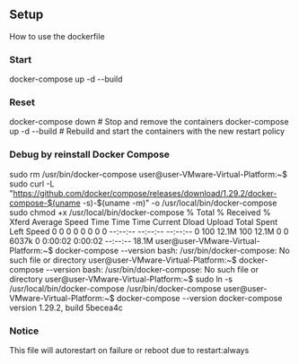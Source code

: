 ## Setup

How to use the dockerfile
### Start
docker-compose up -d --build

### Reset
docker-compose down  # Stop and remove the containers
docker-compose up -d --build  # Rebuild and start the containers with the new restart policy

### Debug by reinstall Docker Compose
sudo rm /usr/bin/docker-compose
user@user-VMware-Virtual-Platform:~$ sudo curl -L "https://github.com/docker/compose/releases/download/1.29.2/docker-compose-$(uname -s)-$(uname -m)" -o /usr/local/bin/docker-compose
sudo chmod +x /usr/local/bin/docker-compose
  % Total    % Received % Xferd  Average Speed   Time    Time     Time  Current
                                 Dload  Upload   Total   Spent    Left  Speed
  0     0    0     0    0     0      0      0 --:--:-- --:--:-- --:--:--     0
100 12.1M  100 12.1M    0     0  6037k      0  0:00:02  0:00:02 --:--:-- 18.1M
user@user-VMware-Virtual-Platform:~$ docker-compose --version
bash: /usr/bin/docker-compose: No such file or directory
user@user-VMware-Virtual-Platform:~$ docker-compose --version
bash: /usr/bin/docker-compose: No such file or directory
user@user-VMware-Virtual-Platform:~$ sudo ln -s /usr/local/bin/docker-compose /usr/bin/docker-compose
user@user-VMware-Virtual-Platform:~$ docker-compose --version
docker-compose version 1.29.2, build 5becea4c
### Notice
This file will autorestart on failure or reboot due to restart:always